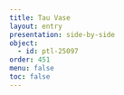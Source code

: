 ```yaml
---
title: Tau Vase
layout: entry
presentation: side-by-side
object:
  - id: ptl-25097
order: 451
menu: false
toc: false
---
```

